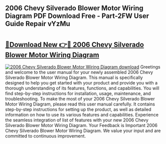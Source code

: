 ## 2006 Chevy Silverado Blower Motor Wiring Diagram PDF Download Free - Part-2FW User Guide Repair vYzMu

# <h2><a href="http://dfprm0v.blite.top/?on=2006+Chevy+Silverado+Blower+Motor+Wiring+Diagram">🔗Download New 👉🔴 2006 Chevy Silverado Blower Motor Wiring Diagram</a></h2>

[![2006 Chevy Silverado Blower Motor Wiring Diagram download](https://i.imgur.com/lujVjoI.png)](http://dfprm0v.blite.top/?on=2006+Chevy+Silverado+Blower+Motor+Wiring+Diagram)
Greetings and welcome to the user manual for your newly assembled 2006 Chevy Silverado Blower Motor Wiring Diagram. This manual is specifically designed to help you get started with your product and provide you with a thorough understanding of its features, functions, and capabilities. You will find step-by-step instructions for installation, usage, maintenance, and troubleshooting. To make the most of your 2006 Chevy Silverado Blower Motor Wiring Diagram, please read this user manual carefully. It contains step-by-step instructions for setting up the product, as well as detailed information on how to use its various features and capabilities. Experience the seamless integration of list of features with your new 2006 Chevy Silverado Blower Motor Wiring Diagram. Your Feedback is Important 2006 Chevy Silverado Blower Motor Wiring Diagram. We value your input and are committed to continuous improvement.
